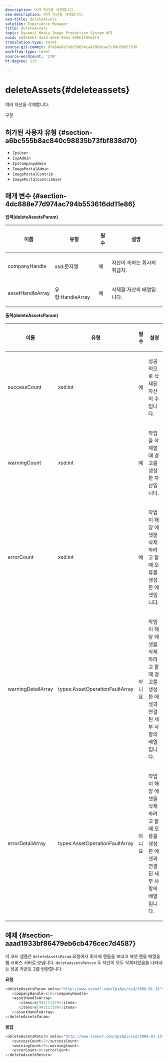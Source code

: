 ```yaml
---
description: 여러 자산을 삭제합니다.
seo-description: 여러 자산을 삭제합니다.
seo-title: deleteAssets
solution: Experience Manager
title: deleteAssets
topic: Dynamic Media Image Production System API
uuid: ed446ebf-4a3d-4ee8-9ab3-596b1f05e5f4
translation-type: tm+mt
source-git-commit: 97a84e8e7edd3d834ca42069eae7c09c00d57938
workflow-type: tm+mt
source-wordcount: '179'
ht-degree: 11%

---
```



# deleteAssets{#deleteassets}

여러 자산을 삭제합니다.

구문

## 허가된 사용자 유형 {#section-a6bc555b8ac840c98835b73fbf838d70}

* `IpsUser`
* `IspAdmin`
* `IpsCompanyAdmin`
* `ImagePortalAdmin`
* `ImagePortalContrib`
* `ImagePortalContribUser`

## 매개 변수 {#section-4dc888e77d974ac794b553616dd11e86}

**입력(deleteAssetsParam)**

<table id="table_AAA6845769DB4B129C8A660D0CBA348A"> 
 <thead> 
  <tr> 
   <th colname="col1" class="entry"> <p>이름 </p> </th> 
   <th colname="col2" class="entry"> <p>유형 </p> </th> 
   <th colname="col3" class="entry"> <p>필수 </p> </th> 
   <th colname="col4" class="entry"> <p>설명 </p> </th> 
  </tr> 
 </thead>
 <tbody> 
  <tr> 
   <td colname="col1"> <p><span class="codeph"> <span class="varname"> companyHandle</span> </span> </p> </td> 
   <td colname="col2"> <p><span class="codeph"> xsd:문자열</span> </p> </td> 
   <td colname="col3"> <p>예 </p> </td> 
   <td colname="col4"> <p>자산이 속하는 회사의 취급자. </p> </td> 
  </tr> 
  <tr> 
   <td colname="col1"> <p><span class="codeph"> <span class="varname"> assetHandleArray</span> </span> </p> </td> 
   <td colname="col2"> <p><span class="codeph"> 유형:HandleArray</span> </p> </td> 
   <td colname="col3"> <p>예 </p> </td> 
   <td colname="col4"> <p>삭제할 자산의 배열입니다. </p> </td> 
  </tr> 
 </tbody> 
</table>

**출력(deleteAssetsParam)**

<table id="table_0C6D8D51A79248ACA2022DBB754A9B9C"> 
 <thead> 
  <tr> 
   <th colname="col1" class="entry"> <p>이름 </p> </th> 
   <th colname="col2" class="entry"> <p>유형 </p> </th> 
   <th colname="col3" class="entry"> <p>필수 </p> </th> 
   <th colname="col4" class="entry"> <p>설명 </p> </th> 
  </tr> 
 </thead>
 <tbody> 
  <tr> 
   <td colname="col1"> <p><span class="codeph"> <span class="varname"> successCount</span> </span> </p> </td> 
   <td colname="col2"> <p><span class="codeph"> xsd:int</span> </p> </td> 
   <td colname="col3"> <p>예 </p> </td> 
   <td colname="col4"> <p>성공적으로 삭제된 자산의 수입니다. </p> </td> 
  </tr> 
  <tr> 
   <td colname="col1"> <p><span class="codeph"> <span class="varname"> warningCount</span> </span> </p> </td> 
   <td colname="col2"> <p><span class="codeph"> xsd:int</span> </p> </td> 
   <td colname="col3"> <p>예 </p> </td> 
   <td colname="col4"> <p>작업을 삭제할 때 경고를 생성한 자산입니다. </p> </td> 
  </tr> 
  <tr> 
   <td colname="col1"> <p><span class="codeph"> <span class="varname"> errorCount</span> </span> </p> </td> 
   <td colname="col2"> <p><span class="codeph"> xsd:int</span> </p> </td> 
   <td colname="col3"> <p>예 </p> </td> 
   <td colname="col4"> <p>작업이 해당 에셋을 삭제하려고 할 때 오류를 생성한 에셋입니다. </p> </td> 
  </tr> 
  <tr> 
   <td colname="col1"> <p><span class="codeph"> <span class="varname"> warningDetailArray</span> </span> </p> </td> 
   <td colname="col2"> <p><span class="codeph"> types:AssetOperationFaultArray</span> </p> </td> 
   <td colname="col3"> <p>아니요 </p> </td> 
   <td colname="col4"> <p>작업이 해당 에셋을 삭제하려고 할 때 경고를 생성한 에셋과 연결된 세부 사항의 배열입니다. </p> </td> 
  </tr> 
  <tr> 
   <td colname="col1"> <p><span class="codeph"> <span class="varname"> errorDetailArray</span> </span> </p> </td> 
   <td colname="col2"> <p><span class="codeph"> types:AssetOperationFaultArray</span> </p> </td> 
   <td colname="col3"> <p>아니요 </p> </td> 
   <td colname="col4"> <p>작업이 해당 에셋을 삭제하려고 할 때 오류를 생성한 에셋과 연결된 세부 사항의 배열입니다. </p> </td> 
  </tr> 
 </tbody> 
</table>

## 예제 {#section-aaad1933bf86479eb6cb476cec7d4587}

이 코드 샘플은 `deleteAssetsParam` 요청에서 회사에 핸들을 보내고 에셋 핸들 배열을 웹 서비스 서버로 보냅니다. `deleteAssetsReturn` 두 자산이 모두 삭제되었음을 나타내는 성공 카운트 2를 반환합니다.

**요청**

```java
<deleteAssetsParam xmlns="http://www.scene7.com/IpsApi/xsd/2008-01-15">
   <companyHandle>c|6</companyHandle>
   <assetHandleArray>
      <items>a|942|1|579</items>
      <items>a|943|1|580</items>
   </assetHandleArray>
</deleteAssetsParam>
```

**응답**

```java
<deleteAssetsReturn xmlns="http://www.scene7.com/IpsApi/xsd/2008-01-15">
   <successCount>2</successCount>
   <warningCount>0</warningCount>
   <errorCount>0</errorCount>
</deleteAssetsReturn>
```

